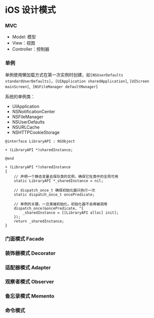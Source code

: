 # iOS 设计模式

### MVC

* Model: 模型
* View：视图
* Controller：控制器

### 单例

单例使用懒加载方式在第一次实例时创建，如`[NSUserDefaults standardUserDefaults]`，`[UIApplication sharedApplication]`, `[UIScreen mainScreen]`,` [NSFileManager defaultManager]`

系统的单例类：

* UIApplication
* NSNotificationCenter
* NSFileManager
* NSUserDefaults
* NSURLCache
* NSHTTPCookieStorage

```
@interface LibraryAPI : NSObject

+ (LibraryAPI *)sharedInstance;

@end

+ (LibraryAPI *)sharedInstance
{
    // 声明一个静态变量去保存类的实例，确保它在类中的全局可用
    static LibraryAPI *_sharedInstance = nil;
    
    // dispatch_once_t 确保初始化器只执行一次
    static dispatch_once_t oncePredicate;
    
    // 单例的关键，一旦类被初始化，初始化器不会再被调用
    dispatch_once(&oncePredicate, ^{
        _sharedInstance = [[LibraryAPI alloc] init];
    });
    return _sharedInstance;
}
```

### 门面模式 Facade

### 装饰器模式 Decorator

### 适配器模式 Adapter

### 观察者模式 Observer

### 备忘录模式 Memento

### 命令模式



